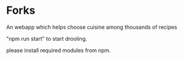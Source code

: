 # Forks
An webapp which helps choose cuisine among thousands of recipes

"npm run start" to start drooling.

please install required modules from npm.
